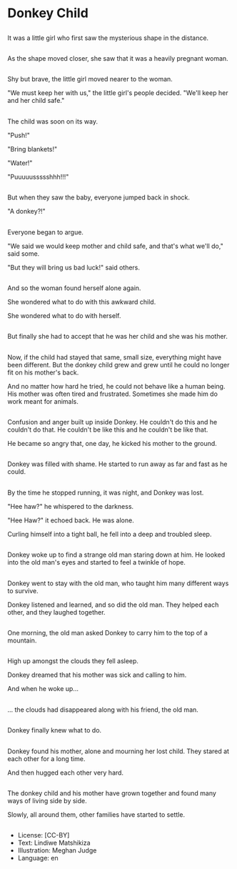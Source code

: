 # Donkey Child

##
It was a little girl who first saw the mysterious shape in the distance.

##
As the shape moved closer, she saw that it was a heavily pregnant woman.

##
Shy but brave, the little girl moved nearer to the woman.

"We must keep her with us," the little girl's people decided. "We'll keep her and her child safe."

##
The child was soon on its way.

"Push!"

"Bring blankets!"

"Water!"

"Puuuuussssshhh!!!"

##
But when they saw the baby, everyone jumped back in shock.

"A donkey?!"

##
Everyone began to argue.

"We said we would keep mother and child safe, and that's what we'll do," said some.

"But they will bring us bad luck!" said others.

##
And so the woman found herself alone again.

She wondered what to do with this awkward child.

She wondered what to do with herself.

##
But finally she had to accept that he was her child and she was his mother.

##
Now, if the child had stayed that same, small size, everything might have been different. But the donkey child grew and grew until he could no longer fit on his mother's back.

And no matter how hard he tried, he could not behave like a human being. His mother was often tired and frustrated. Sometimes she made him do work meant for animals.

##
Confusion and anger built up inside Donkey. He couldn't do this and he couldn't do that. He couldn't be like this and he couldn't be like that.

He became so angry that, one day, he kicked his mother to the ground.

##
Donkey was filled with shame. He started to run away as far and fast as he could.

##
By the time he stopped running, it was night, and Donkey was lost.

"Hee haw?" he whispered to the darkness.

"Hee Haw?" it echoed back. He was alone.

Curling himself into a tight ball, he fell into a deep and troubled sleep.

##
Donkey woke up to find a strange old man staring down at him. He looked into the old man's eyes and started to feel a twinkle of hope.

##
Donkey went to stay with the old man, who taught him many different ways to survive.

Donkey listened and learned, and so did the old man. They helped each other, and they laughed together.

##
One morning, the old man asked Donkey to carry him to the top of a mountain.

##
High up amongst the clouds they fell asleep.

Donkey dreamed that his mother was sick and calling to him.

And when he woke up...

##
... the clouds had disappeared along with his friend, the old man.

##
Donkey finally knew what to do.

##
Donkey found his mother, alone and mourning her lost child. They stared at each other for a long time.

And then hugged each other very hard.

##
The donkey child and his mother have grown together and found many ways of living side by side.

Slowly, all around them, other families have started to settle.

##
* License: [CC-BY]
* Text: Lindiwe Matshikiza
* Illustration: Meghan Judge
* Language: en
